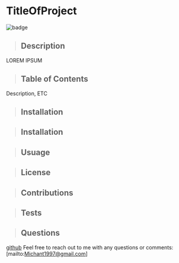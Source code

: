 # TitleOfProject
  ![badge](https://img.shields.io/badge/License--red)

> ## Description
LOREM IPSUM

> ## Table of Contents
Description, ETC

> ## Installation


> ## Installation


> ## Usuage


> ## License


> ## Contributions


> ## Tests


> ## Questions 
[github](http://github.com./)
Feel free to reach out to me with any questions or comments: [mailto:Michant1997@gmail.com]
